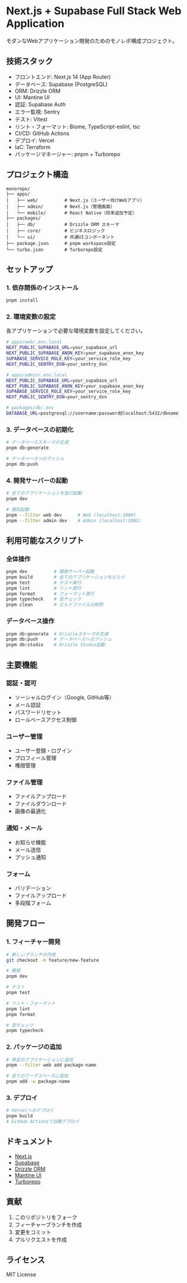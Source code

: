 # Next.js + Supabase Full Stack Web Application

モダンなWebアプリケーション開発のためのモノレポ構成プロジェクト。

## 技術スタック

- フロントエンド: Next.js 14 (App Router)
- データベース: Supabase (PostgreSQL)
- ORM: Drizzle ORM
- UI: Mantine UI
- 認証: Supabase Auth
- エラー監視: Sentry
- テスト: Vitest
- リント・フォーマット: Biome, TypeScript-eslint, tsc
- CI/CD: GitHub Actions
- デプロイ: Vercel
- IaC: Terraform
- パッケージマネージャー: pnpm + Turborepo

## プロジェクト構造

```
monorepo/
├── apps/
│   ├── web/          # Next.js（ユーザー向けWebアプリ）
│   ├── admin/        # Next.js（管理画面）
│   └── mobile/       # React Native（将来追加予定）
├── packages/
│   ├── db/           # Drizzle ORM スキーマ
│   ├── core/         # ビジネスロジック
│   └── ui/           # 共通UIコンポーネント
├── package.json      # pnpm workspace設定
└── turbo.json        # Turborepo設定
```

## セットアップ

### 1. 依存関係のインストール

```bash
pnpm install
```

### 2. 環境変数の設定

各アプリケーションで必要な環境変数を設定してください。

```bash
# apps/web/.env.local
NEXT_PUBLIC_SUPABASE_URL=your_supabase_url
NEXT_PUBLIC_SUPABASE_ANON_KEY=your_supabase_anon_key
SUPABASE_SERVICE_ROLE_KEY=your_service_role_key
NEXT_PUBLIC_SENTRY_DSN=your_sentry_dsn

# apps/admin/.env.local
NEXT_PUBLIC_SUPABASE_URL=your_supabase_url
NEXT_PUBLIC_SUPABASE_ANON_KEY=your_supabase_anon_key
SUPABASE_SERVICE_ROLE_KEY=your_service_role_key
NEXT_PUBLIC_SENTRY_DSN=your_sentry_dsn

# packages/db/.env
DATABASE_URL=postgresql://username:password@localhost:5432/dbname
```

### 3. データベースの初期化

```bash
# データベーススキーマの生成
pnpm db:generate

# データベースへのプッシュ
pnpm db:push
```

### 4. 開発サーバーの起動

```bash
# 全てのアプリケーションを並行起動
pnpm dev

# 個別起動
pnpm --filter web dev      # Web (localhost:3000)
pnpm --filter admin dev    # Admin (localhost:3001)
```

## 利用可能なスクリプト

### 全体操作

```bash
pnpm dev          # 開発サーバー起動
pnpm build        # 全てのアプリケーションをビルド
pnpm test         # テスト実行
pnpm lint         # リント実行
pnpm format       # フォーマット実行
pnpm typecheck    # 型チェック
pnpm clean        # ビルドファイルの削除
```

### データベース操作

```bash
pnpm db:generate  # Drizzleスキーマの生成
pnpm db:push      # データベースへのプッシュ
pnpm db:studio    # Drizzle Studio起動
```

## 主要機能

### 認証・認可
- ソーシャルログイン（Google, GitHub等）
- メール認証
- パスワードリセット
- ロールベースアクセス制御

### ユーザー管理
- ユーザー登録・ログイン
- プロフィール管理
- 権限管理

### ファイル管理
- ファイルアップロード
- ファイルダウンロード
- 画像の最適化

### 通知・メール
- お知らせ機能
- メール送信
- プッシュ通知

### フォーム
- バリデーション
- ファイルアップロード
- 多段階フォーム

## 開発フロー

### 1. フィーチャー開発

```bash
# 新しいブランチの作成
git checkout -b feature/new-feature

# 開発
pnpm dev

# テスト
pnpm test

# リント・フォーマット
pnpm lint
pnpm format

# 型チェック
pnpm typecheck
```

### 2. パッケージの追加

```bash
# 特定のアプリケーションに追加
pnpm --filter web add package-name

# 全てのワークスペースに追加
pnpm add -w package-name
```

### 3. デプロイ

```bash
# Vercelへのデプロイ
pnpm build
# GitHub Actionsで自動デプロイ
```

## ドキュメント

- [Next.js](https://nextjs.org/docs)
- [Supabase](https://supabase.com/docs)
- [Drizzle ORM](https://orm.drizzle.team/)
- [Mantine UI](https://mantine.dev/)
- [Turborepo](https://turbo.build/repo/docs)

## 貢献

1. このリポジトリをフォーク
2. フィーチャーブランチを作成
3. 変更をコミット
4. プルリクエストを作成

## ライセンス

MIT License